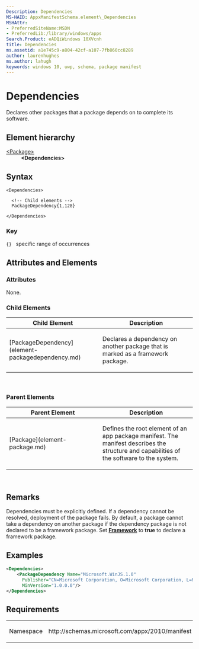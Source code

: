 ```yaml
---
Description: Dependencies
MS-HAID: AppxManifestSchema.element\_Dependencies
MSHAttr:
- PreferredSiteName:MSDN
- PreferredLib:/library/windows/apps
Search.Product: eADQiWindows 10XVcnh
title: Dependencies
ms.assetid: a1e745c9-a804-42cf-a107-7fb860cc8289
author: laurenhughes
ms.author: lahugh
keywords: windows 10, uwp, schema, package manifest
---
```


# Dependencies


Declares other packages that a package depends on to complete its software.

## Element hierarchy

<dl>
<dt><a href="element-package.md">&lt;Package&gt;</a></dt>
<dd><b>&lt;Dependencies&gt;</b></dd>
</dl>

## Syntax

``` syntax
<Dependencies>

  <!-- Child elements -->
  PackageDependency{1,128}

</Dependencies>
```

### Key

`{}`   specific range of occurrences

## Attributes and Elements


### Attributes

None.

### Child Elements

<table>
<colgroup>
<col width="50%" />
<col width="50%" />
</colgroup>
<thead>
<tr class="header">
<th>Child Element</th>
<th>Description</th>
</tr>
</thead>
<tbody>
<tr class="odd">
<td>[PackageDependency](element-packagedependency.md)</td>
<td><p>Declares a dependency on another package that is marked as a framework package.</p></td>
</tr>
</tbody>
</table>

 

### Parent Elements

<table>
<colgroup>
<col width="50%" />
<col width="50%" />
</colgroup>
<thead>
<tr class="header">
<th>Parent Element</th>
<th>Description</th>
</tr>
</thead>
<tbody>
<tr class="odd">
<td>[Package](element-package.md)</td>
<td><p>Defines the root element of an app package manifest. The manifest describes the structure and capabilities of the software to the system.</p></td>
</tr>
</tbody>
</table>

 

## Remarks

Dependencies must be explicitly defined. If a dependency cannot be resolved, deployment of the package fails. By default, a package cannot take a dependency on another package if the dependency package is not declared to be a framework package. Set [**Framework**](element-framework.md) to **true** to declare a framework package.

## Examples

```XML
<Dependencies>
    <PackageDependency Name="Microsoft.WinJS.1.0"
      Publisher="CN=Microsoft Corporation, O=Microsoft Corporation, L=Redmond, S=Washington, C=US"
      MinVersion="1.0.0.0"/>    
</Dependencies>
```

## Requirements

<table>
<colgroup>
<col width="50%" />
<col width="50%" />
</colgroup>
<tbody>
<tr class="odd">
<td><p>Namespace</p></td>
<td><p>http://schemas.microsoft.com/appx/2010/manifest</p></td>
</tr>
</tbody>
</table>

 

 




